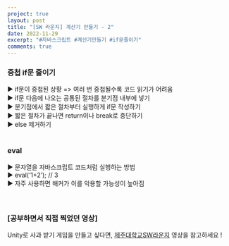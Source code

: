 ```yaml
---
project: true
layout: post
title: "[SW 라운지] 계산기 만들기 - 2"
date: 2022-11-29
excerpt: "#자바스크립트 #계산기만들기 #if문줄이기"
comments: true
---
```


### 중첩 if문 줄이기 <br>
▶️ if문이 중첩된 상황 => 여러 번 중첩될수록 코드 읽기가 어려움 <br>
▶️ if문 다음에 나오는 공통된 절차를 분기점 내부에 넣기 <br>
▶️ 분기점에서 짧은 절차부터 실행하게 if문 작성하기 <br>
▶️ 짧은 절차가 끝나면 return이나 break로 중단하기 <br>
▶️ else 제거하기 <br>
<br>
### eval <br>
▶️ 문자열을 자바스크립트 코드처럼 실행하는 방법 <br>
▶️ eval(‘1+2’); // 3 <br>
▶️ 자주 사용하면 해커가 이를 악용할 가능성이 높아짐 <br>
<br>
<br>

### [공부하면서 직접 찍었던 영상]

Unity로 사과 받기 게임을 만들고 싶다면, [제주대학교SW라운지](https://www.youtube.com/watch?v=trVhTVzg6rw&list=PLkb1-AwKYLZb0vV-DPGhtk_wHmrtYnh1G&index=4) 영상을 참고하세요 !


